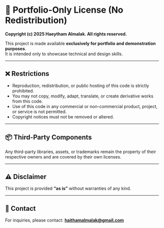 # 📑 Portfolio-Only License (No Redistribution)

**Copyright (c) 2025 Haeytham Almalak. All rights reserved.**

This project is made available **exclusively for portfolio and demonstration purposes**.  
It is intended only to showcase technical and design skills.

---

## ❌ Restrictions

- Reproduction, redistribution, or public hosting of this code is strictly prohibited.
- You may not copy, modify, adapt, translate, or create derivative works from this code.
- Use of this code in any commercial or non-commercial product, project, or service is not permitted.
- Copyright notices must not be removed or altered.

---

## 📦 Third-Party Components

Any third-party libraries, assets, or trademarks remain the property of their respective owners and are covered by their own licenses.

---

## ⚠️ Disclaimer

This project is provided **“as is”** without warranties of any kind.

---

## 📩 Contact

For inquiries, please contact: **haithamalmalak@gmail.com**

